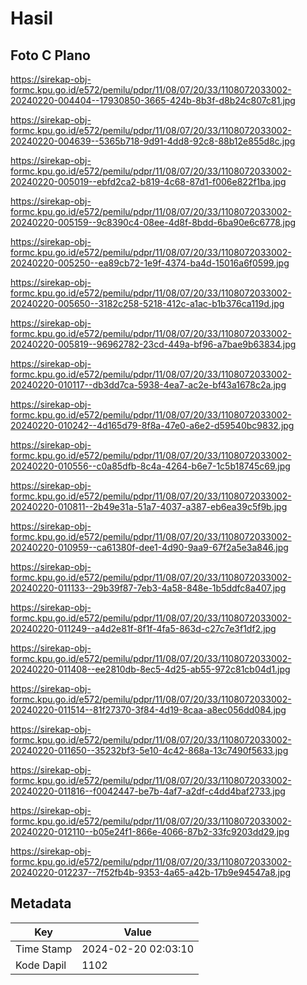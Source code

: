 # Hasil

## Foto C Plano

https://sirekap-obj-formc.kpu.go.id/e572/pemilu/pdpr/11/08/07/20/33/1108072033002-20240220-004404--17930850-3665-424b-8b3f-d8b24c807c81.jpg

https://sirekap-obj-formc.kpu.go.id/e572/pemilu/pdpr/11/08/07/20/33/1108072033002-20240220-004639--5365b718-9d91-4dd8-92c8-88b12e855d8c.jpg

https://sirekap-obj-formc.kpu.go.id/e572/pemilu/pdpr/11/08/07/20/33/1108072033002-20240220-005019--ebfd2ca2-b819-4c68-87d1-f006e822f1ba.jpg

https://sirekap-obj-formc.kpu.go.id/e572/pemilu/pdpr/11/08/07/20/33/1108072033002-20240220-005159--9c8390c4-08ee-4d8f-8bdd-6ba90e6c6778.jpg

https://sirekap-obj-formc.kpu.go.id/e572/pemilu/pdpr/11/08/07/20/33/1108072033002-20240220-005250--ea89cb72-1e9f-4374-ba4d-15016a6f0599.jpg

https://sirekap-obj-formc.kpu.go.id/e572/pemilu/pdpr/11/08/07/20/33/1108072033002-20240220-005650--3182c258-5218-412c-a1ac-b1b376ca119d.jpg

https://sirekap-obj-formc.kpu.go.id/e572/pemilu/pdpr/11/08/07/20/33/1108072033002-20240220-005819--96962782-23cd-449a-bf96-a7bae9b63834.jpg

https://sirekap-obj-formc.kpu.go.id/e572/pemilu/pdpr/11/08/07/20/33/1108072033002-20240220-010117--db3dd7ca-5938-4ea7-ac2e-bf43a1678c2a.jpg

https://sirekap-obj-formc.kpu.go.id/e572/pemilu/pdpr/11/08/07/20/33/1108072033002-20240220-010242--4d165d79-8f8a-47e0-a6e2-d59540bc9832.jpg

https://sirekap-obj-formc.kpu.go.id/e572/pemilu/pdpr/11/08/07/20/33/1108072033002-20240220-010556--c0a85dfb-8c4a-4264-b6e7-1c5b18745c69.jpg

https://sirekap-obj-formc.kpu.go.id/e572/pemilu/pdpr/11/08/07/20/33/1108072033002-20240220-010811--2b49e31a-51a7-4037-a387-eb6ea39c5f9b.jpg

https://sirekap-obj-formc.kpu.go.id/e572/pemilu/pdpr/11/08/07/20/33/1108072033002-20240220-010959--ca61380f-dee1-4d90-9aa9-67f2a5e3a846.jpg

https://sirekap-obj-formc.kpu.go.id/e572/pemilu/pdpr/11/08/07/20/33/1108072033002-20240220-011133--29b39f87-7eb3-4a58-848e-1b5ddfc8a407.jpg

https://sirekap-obj-formc.kpu.go.id/e572/pemilu/pdpr/11/08/07/20/33/1108072033002-20240220-011249--a4d2e81f-8f1f-4fa5-863d-c27c7e3f1df2.jpg

https://sirekap-obj-formc.kpu.go.id/e572/pemilu/pdpr/11/08/07/20/33/1108072033002-20240220-011408--ee2810db-8ec5-4d25-ab55-972c81cb04d1.jpg

https://sirekap-obj-formc.kpu.go.id/e572/pemilu/pdpr/11/08/07/20/33/1108072033002-20240220-011514--81f27370-3f84-4d19-8caa-a8ec056dd084.jpg

https://sirekap-obj-formc.kpu.go.id/e572/pemilu/pdpr/11/08/07/20/33/1108072033002-20240220-011650--35232bf3-5e10-4c42-868a-13c7490f5633.jpg

https://sirekap-obj-formc.kpu.go.id/e572/pemilu/pdpr/11/08/07/20/33/1108072033002-20240220-011816--f0042447-be7b-4af7-a2df-c4dd4baf2733.jpg

https://sirekap-obj-formc.kpu.go.id/e572/pemilu/pdpr/11/08/07/20/33/1108072033002-20240220-012110--b05e24f1-866e-4066-87b2-33fc9203dd29.jpg

https://sirekap-obj-formc.kpu.go.id/e572/pemilu/pdpr/11/08/07/20/33/1108072033002-20240220-012237--7f52fb4b-9353-4a65-a42b-17b9e94547a8.jpg


## Metadata

| Key        | Value               |
| ---------- | ------------------- |
| Time Stamp | 2024-02-20 02:03:10 |
| Kode Dapil | 1102                |



